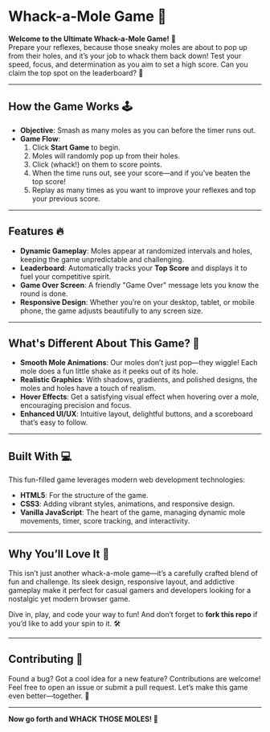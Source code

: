 # Whack-a-Mole Game 🎯

**Welcome to the Ultimate Whack-a-Mole Game!** 🐾  
Prepare your reflexes, because those sneaky moles are about to pop up from their holes, and it’s your job to whack them back down! Test your speed, focus, and determination as you aim to set a high score. Can you claim the top spot on the leaderboard? 🎉

---

## How the Game Works 🕹️

- **Objective**: Smash as many moles as you can before the timer runs out.  
- **Game Flow**:  
  1. Click **Start Game** to begin.  
  2. Moles will randomly pop up from their holes.  
  3. Click (whack!) on them to score points.  
  4. When the time runs out, see your score—and if you’ve beaten the top score!  
  5. Replay as many times as you want to improve your reflexes and top your previous score.  

---

## Features 🔥

- **Dynamic Gameplay**: Moles appear at randomized intervals and holes, keeping the game unpredictable and challenging.  
- **Leaderboard**: Automatically tracks your **Top Score** and displays it to fuel your competitive spirit.  
- **Game Over Screen**: A friendly "Game Over" message lets you know the round is done.  
- **Responsive Design**: Whether you’re on your desktop, tablet, or mobile phone, the game adjusts beautifully to any screen size.  

---

## What's Different About This Game? 🚀

- **Smooth Mole Animations**: Our moles don’t just pop—they wiggle! Each mole does a fun little shake as it peeks out of its hole.  
- **Realistic Graphics**: With shadows, gradients, and polished designs, the moles and holes have a touch of realism.  
- **Hover Effects**: Get a satisfying visual effect when hovering over a mole, encouraging precision and focus.  
- **Enhanced UI/UX**: Intuitive layout, delightful buttons, and a scoreboard that’s easy to follow.  

---

## Built With 💻

This fun-filled game leverages modern web development technologies:  
- **HTML5**: For the structure of the game.  
- **CSS3**: Adding vibrant styles, animations, and responsive design.  
- **Vanilla JavaScript**: The heart of the game, managing dynamic mole movements, timer, score tracking, and interactivity.  

---

## Why You’ll Love It 💖

This isn’t just another whack-a-mole game—it’s a carefully crafted blend of fun and challenge. Its sleek design, responsive layout, and addictive gameplay make it perfect for casual gamers and developers looking for a nostalgic yet modern browser game.  

Dive in, play, and code your way to fun! And don’t forget to **fork this repo** if you’d like to add your spin to it. 🛠️

---

## Contributing 🤝

Found a bug? Got a cool idea for a new feature? Contributions are welcome! Feel free to open an issue or submit a pull request. Let’s make this game even better—together. 🚀

---

**Now go forth and WHACK THOSE MOLES! 🥳**  

